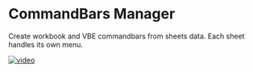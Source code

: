 # CommandBars Manager
Create workbook and VBE commandbars from sheets data. Each sheet handles its own menu.

[![video](https://img.youtube.com/vi/ZTBm23tylD0/0.jpg)](https://www.youtube.com/watch?v=ZTBm23tylD0)
